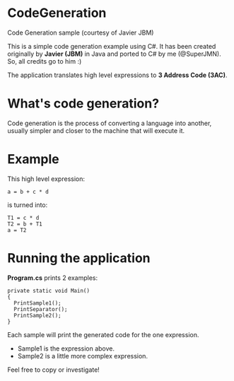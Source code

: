 # CodeGeneration

Code Generation sample (courtesy of Javier JBM)

This is a simple code generation example using C#. It has been created originally by **Javier (JBM)** in Java and ported to C# by me (@SuperJMN). So, all credits go to him :)

The application translates high level expressions to **3 Address Code (3AC)**.

# What's code generation?

Code generation is the process of converting a language into another, usually simpler and closer to the machine that will execute it.

# Example

This high level expression:

`a = b + c * d`

is turned into:

```
T1 = c * d
T2 = b + T1
a = T2
```

# Running the application

**Program.cs** prints 2 examples:

```
private static void Main()
{
  PrintSample1();
  PrintSeparator();
  PrintSample2();
}
```

Each sample will print the generated code for the one expression. 

- Sample1 is the expression above. 
- Sample2 is a little more complex expression.

Feel free to copy or investigate!
